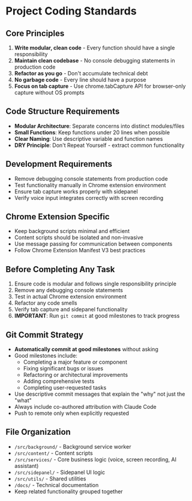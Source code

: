# Project Coding Standards

## Core Principles
1. **Write modular, clean code** - Every function should have a single responsibility
2. **Maintain clean codebase** - No console debugging statements in production code
3. **Refactor as you go** - Don't accumulate technical debt
4. **No garbage code** - Every line should have a purpose
5. **Focus on tab capture** - Use chrome.tabCapture API for browser-only capture without OS prompts

## Code Structure Requirements
- **Modular Architecture**: Separate concerns into distinct modules/files
- **Small Functions**: Keep functions under 20 lines when possible
- **Clear Naming**: Use descriptive variable and function names
- **DRY Principle**: Don't Repeat Yourself - extract common functionality

## Development Requirements
- Remove debugging console statements from production code
- Test functionality manually in Chrome extension environment
- Ensure tab capture works properly with sidepanel
- Verify voice input integrates correctly with screen recording

## Chrome Extension Specific
- Keep background scripts minimal and efficient
- Content scripts should be isolated and non-invasive
- Use message passing for communication between components
- Follow Chrome Extension Manifest V3 best practices

## Before Completing Any Task
1. Ensure code is modular and follows single responsibility principle
2. Remove any debugging console statements
3. Test in actual Chrome extension environment
4. Refactor any code smells
5. Verify tab capture and sidepanel functionality
6. **IMPORTANT**: Run `git commit` at good milestones to track progress

## Git Commit Strategy
- **Automatically commit at good milestones** without asking
- Good milestones include:
  - Completing a major feature or component
  - Fixing significant bugs or issues
  - Refactoring or architectural improvements
  - Adding comprehensive tests
  - Completing user-requested tasks
- Use descriptive commit messages that explain the "why" not just the "what"
- Always include co-authored attribution with Claude Code
- Push to remote only when explicitly requested

## File Organization
- `/src/background/` - Background service worker
- `/src/content/` - Content scripts
- `/src/services/` - Core business logic (voice, screen recording, AI assistant)
- `/src/sidepanel/` - Sidepanel UI logic
- `/src/utils/` - Shared utilities
- `/docs/` - Technical documentation
- Keep related functionality grouped together